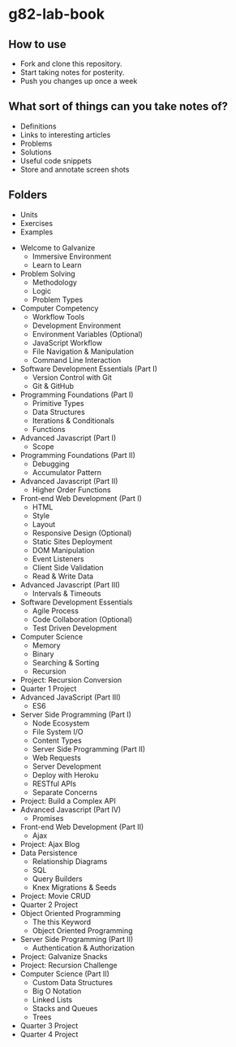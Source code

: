 # g82-lab-book

## How to use
* Fork and clone this repository.
* Start taking notes for posterity.
* Push you changes up once a week



## What sort of things can you take notes of?
* Definitions
* Links to interesting articles
* Problems
* Solutions
* Useful code snippets
* Store and annotate screen shots


## Folders
- Units
- Exercises
- Examples


* Welcome to Galvanize
  * Immersive Environment
  * Learn to Learn
* Problem Solving
  * Methodology
  * Logic
  * Problem Types
* Computer Competency
  * Workflow Tools
  * Development Environment
  * Environment Variables (Optional)
  * JavaScript Workflow
  * File Navigation & Manipulation
  * Command Line Interaction
* Software Development Essentials (Part I)
  * Version Control with Git
  * Git & GitHub
* Programming Foundations (Part I)
  * Primitive Types
  * Data Structures
  * Iterations & Conditionals
  * Functions
* Advanced Javascript (Part I)
  * Scope
* Programming Foundations (Part II)
  * Debugging
  * Accumulator Pattern
* Advanced Javascript (Part II)
  * Higher Order Functions
* Front-end Web Development (Part I)
  * HTML
  * Style
  * Layout
  * Responsive Design (Optional)
  * Static Sites Deployment
  * DOM Manipulation
  * Event Listeners
  * Client Side Validation
  * Read & Write Data
* Advanced Javascript (Part III)
  * Intervals & Timeouts
* Software Development Essentials
  * Agile Process
  * Code Collaboration (Optional)
  * Test Driven Development
* Computer Science
  * Memory
  * Binary
  * Searching & Sorting
  * Recursion
* Project: Recursion Conversion
* Quarter 1 Project
* Advanced JavaScript (Part III)
  * ES6
* Server Side Programming (Part I)
  * Node Ecosystem
  * File System I/O
  * Content Types
  * Server Side Programming (Part II)
  * Web Requests
  * Server Development
  * Deploy with Heroku
  * RESTful APIs
  * Separate Concerns
* Project: Build a Complex API
* Advanced Javascript (Part IV)
  * Promises
* Front-end Web Development (Part II)
  * Ajax
* Project: Ajax Blog
* Data Persistence
  * Relationship Diagrams
  * SQL
  * Query Builders
  * Knex Migrations & Seeds
* Project: Movie CRUD
* Quarter 2 Project
* Object Oriented Programming
  * The this Keyword
  * Object Oriented Programming
* Server Side Programming (Part II)
  * Authentication & Authorization
* Project: Galvanize Snacks
* Project: Recursion Challenge
* Computer Science (Part II)
  * Custom Data Structures
  * Big O Notation
  * Linked Lists
  * Stacks and Queues
  * Trees
* Quarter 3 Project
* Quarter 4 Project
